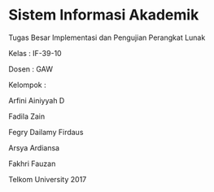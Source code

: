 # Sistem Informasi Akademik

Tugas Besar Implementasi dan Pengujian Perangkat Lunak

Kelas : IF-39-10

Dosen : GAW


Kelompok :

Arfini Ainiyyah D

Fadila Zain

Fegry Dailamy Firdaus

Arsya Ardiansa

Fakhri Fauzan

Telkom University 2017